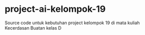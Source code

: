 # project-ai-kelompok-19
Source code untuk kebutuhan project kelompok 19 di mata kuliah Kecerdasan Buatan kelas D
